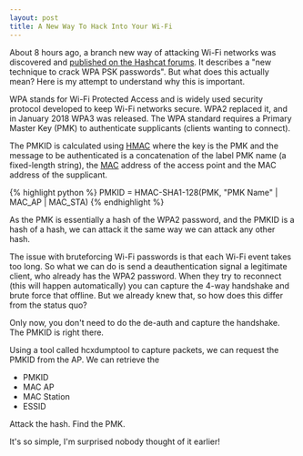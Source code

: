 ```yaml
---
layout: post
title: A New Way To Hack Into Your Wi-Fi
---
```


About 8 hours ago, a branch new way of attacking Wi-Fi networks was discovered and [published on the Hashcat forums](https://hashcat.net/forum/thread-7717.html). It describes a "new technique to crack WPA PSK passwords". But what does this actually mean? Here is my attempt to understand why this is important.

WPA stands for Wi-Fi Protected Access and is widely used security protocol developed to keep Wi-Fi networks secure. WPA2 replaced it, and in January 2018 WPA3 was released. The WPA standard requires a Primary Master Key (PMK) to authenticate supplicants (clients wanting to connect).

The PMKID is calculated using [HMAC](https://en.wikipedia.org/wiki/HMAC) where the key is the PMK and the message to be authenticated is a concatenation of the label PMK name (a fixed-length string), the [MAC](https://en.wikipedia.org/wiki/MAC_address) address of the access point and the MAC address of the supplicant.

{% highlight python %}
PMKID = HMAC-SHA1-128(PMK, "PMK Name" | MAC_AP | MAC_STA)
{% endhighlight %}

As the PMK is essentially a hash of the WPA2 password, and the PMKID is a hash of a hash, we can attack it the same way we can attack any other hash. 

The issue with bruteforcing Wi-Fi passwords is that each Wi-Fi event takes too long. So what we can do is send a deauthentication signal a legitimate client, who already has the WPA2 password. When they try to reconnect (this will happen automatically) you can capture the 4-way handshake and brute force that offline. But we already knew that, so how does this differ from the status quo?

Only now, you don't need to do the de-auth and capture the handshake. The PMKID is right there.

Using a tool called hcxdumptool to capture packets, we can request the PMKID from the AP.
We can retrieve the
- PMKID
- MAC AP
- MAC Station
- ESSID

Attack the hash. Find the PMK.

It's so simple, I'm surprised nobody thought of it earlier!

